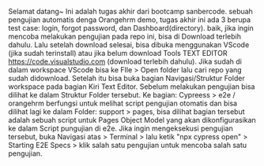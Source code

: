 Selamat datang~
Ini adalah tugas akhir dari bootcamp sanbercode. sebuah pengujian automatis denga Orangehrm demo, tugas akhir ini ada 3 berupa test case: login, forgot password, dan Dashboard(directory).
baik, jika ingin mencoba melakukan pengujian pada repo ini, bisa di Download terlebih dahulu. Lalu setelah download selesai, bisa dibuka menggunakan VScode (jika sudah terinstall) atau jika
belum download Tools TEXT EDITOR https://code.visualstudio.com (download terlebih dahulu).
Jika sudah di dalam workspace VScode bisa ke FIle > Open folder lalu cari repo yang sudah didownload. Setelah itu bisa buka bagian Navigasi/Struktur Folder workspace pada bagian Kiri Text Editor.
Sebelum melakukan pengujian bisa dilihat ke dalam Struktur Folder tersebut. Ke bagian: Cypreess > e2e / orangehrm berfungsi untuk melihat script pengujian otomatis dan bisa dilihat lagi ke dalam
Folder: support > pages, bisa dilihat bagian tersebut adalah sebuah script untuk Pages Object Model yang akan dikonfigurasikan ke dalam Script pungujian di e2e.
Jika ingin mengeksekusi pengujian tersebut, buka Navigasi atas > Terminal > lalu ketik "npx cypress open" > Starting E2E Specs > klik salah satu pengujian untuk mencoba salah satu pengujian. 

